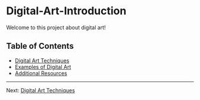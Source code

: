 # Digital-Art-Introduction

Welcome to this project about digital art!

## Table of Contents
- [Digital Art Techniques](02_Techniques.md)
- [Examples of Digital Art](04_Examples.md)
- [Additional Resources](05_Resources.md)

- ---
Next: [Digital Art Techniques](02_Techniques.md)
